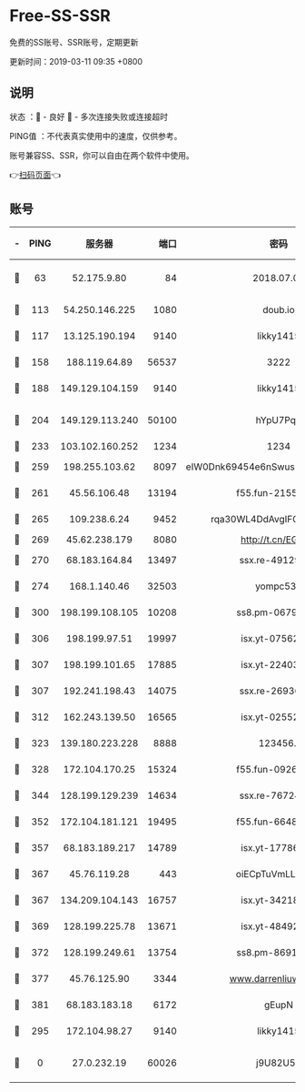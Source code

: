 # Free-SS-SSR

免费的SS账号、SSR账号，定期更新

更新时间：2019-03-11 09:35 +0800

## 说明

状态     ：🙂 - 良好 🙁 - 多次连接失败或连接超时

PING值   ：不代表真实使用中的速度，仅供参考。

账号兼容SS、SSR，你可以自由在两个软件中使用。

👉[扫码页面](https://liesauer.github.io/Free-SS-SSR/)👈

## 账号

|-|PING|服务器|端口|密码|加密方式|区域|
|:----:|:----:|:-----:|-----:|:----:|:----:|:----:|
|🙂|63|52.175.9.80|84|2018.07.07|chacha20-ietf-poly1305|HK|
|🙂|113|54.250.146.225|1080|doub.io|aes-256-cfb|JP|
|🙂|117|13.125.190.194|9140|likky1415|aes-256-cfb|KR|
|🙂|158|188.119.64.89|56537|3222|aes-256-cfb|RU|
|🙂|188|149.129.104.159|9140|likky1415|aes-256-cfb|HK|
|🙂|204|149.129.113.240|50100|hYpU7PqP|chacha20-ietf-poly1305|CN|
|🙂|233|103.102.160.252|1234|1234|rc4-md5|JP|
|🙂|259|198.255.103.62|8097|eIW0Dnk69454e6nSwuspv9DmS201tQ0D|aes-256-cfb|US|
|🙂|261|45.56.106.48|13194|f55.fun-21559299|aes-256-cfb|US|
|🙂|265|109.238.6.24|9452|rqa30WL4DdAvgIFG6Fs3znzTa|aes-256-cfb|FR|
|🙂|269|45.62.238.179|8080|http://t.cn/EGJIyrl|rc4-md5|CA|
|🙂|270|68.183.164.84|13497|ssx.re-49129842|aes-256-cfb|US|
|🙂|274|168.1.140.46|32503|yompc535|aes-256-cfb|AU|
|🙂|300|198.199.108.105|10208|ss8.pm-06792208|aes-256-cfb|US|
|🙂|306|198.199.97.51|19997|isx.yt-07562084|aes-256-cfb|US|
|🙂|307|198.199.101.65|17885|isx.yt-22403109|aes-256-cfb|US|
|🙂|307|192.241.198.43|14075|ssx.re-26936480|aes-256-cfb|US|
|🙂|312|162.243.139.50|16565|isx.yt-02552348|aes-256-cfb|US|
|🙂|323|139.180.223.228|8888|123456..|aes-256-cfb|JP|
|🙂|328|172.104.170.25|15324|f55.fun-09264228|aes-256-cfb|SG|
|🙂|344|128.199.129.239|14634|ssx.re-76724350|aes-256-cfb|SG|
|🙂|352|172.104.181.121|19495|f55.fun-66483220|aes-256-cfb|SG|
|🙂|357|68.183.189.217|14789|isx.yt-17786111|aes-256-cfb|SG|
|🙂|367|45.76.119.28|443|oiECpTuVmLLxk4Ts|aes-256-cfb|AU|
|🙂|367|134.209.104.143|16757|isx.yt-34218866|aes-256-cfb|SG|
|🙂|369|128.199.225.78|13671|isx.yt-48492968|aes-256-cfb|SG|
|🙂|372|128.199.249.61|13754|ss8.pm-86915171|aes-256-cfb|SG|
|🙂|377|45.76.125.90|3344|www.darrenliuwei.com|aes-256-cfb|AU|
|🙂|381|68.183.183.18|6172|gEupN|aes-256-cfb|SG|
|🙂|295|172.104.98.27|9140|likky1415|aes-256-cfb|JP|
|🙁|0|27.0.232.19|60026|j9U82U53|xchacha20-ietf-poly1305|HK|
